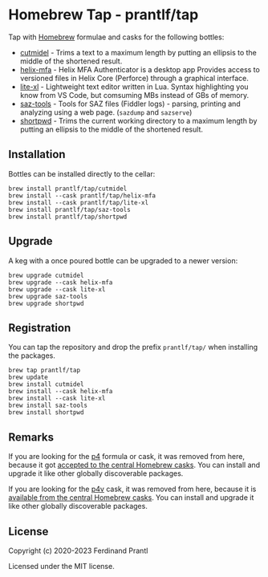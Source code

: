 # Homebrew Tap - prantlf/tap

Tap with [Homebrew] formulae and casks for the following bottles:

* [cutmidel] - Trims a text to a maximum length by putting an ellipsis to the middle of the shortened result.
* [helix-mfa] - Helix MFA Authenticator is a desktop app Provides access to versioned files in Helix Core (Perforce) through a graphical interface.
* [lite-xl] - Lightweight text editor written in Lua. Syntax highlighting you know from VS Code, but comsuming MBs instead of GBs of memory.
* [saz-tools] - Tools for SAZ files (Fiddler logs) - parsing, printing and analyzing using a web page. (`sazdump` and `sazserve`) 
* [shortpwd] - Trims the current working directory to a maximum length by putting an ellipsis to the middle of the shortened result.

## Installation

Bottles can be installed directly to the cellar:

    brew install prantlf/tap/cutmidel
    brew install --cask prantlf/tap/helix-mfa
    brew install --cask prantlf/tap/lite-xl
    brew install prantlf/tap/saz-tools
    brew install prantlf/tap/shortpwd

## Upgrade

A keg with a once poured bottle can be upgraded to a newer version:

    brew upgrade cutmidel
    brew upgrade --cask helix-mfa
    brew upgrade --cask lite-xl
    brew upgrade saz-tools
    brew upgrade shortpwd

## Registration

You can tap the repository and drop the prefix `prantlf/tap/` when installing the packages.

    brew tap prantlf/tap
    brew update
    brew install cutmidel
    brew install --cask helix-mfa
    brew install --cask lite-xl
    brew install saz-tools
    brew install shortpwd

## Remarks

If you are looking for the [p4] formula or cask, it was removed from here, because it got [accepted to the central Homebrew casks]. You can install and upgrade it like other globally discoverable packages.

If you are looking for the [p4v] cask, it was removed from here, because it is [available from the central Homebrew casks]. You can install and upgrade it like other globally discoverable packages.

## License

Copyright (c) 2020-2023 Ferdinand Prantl

Licensed under the MIT license.

[Homebrew]: https://brew.sh/
[cutmidel]: https://github.com/prantlf/cutmidel
[helix-mfa]: https://www.perforce.com/downloads/helix-mfa-authenticator
[lite-xl]: https://github.com/franko/lite-xl#readme
[p4]: https://www.perforce.com/products/helix-core-apps/command-line-client
[p4v]: https://www.perforce.com/products/helix-core-apps/helix-visual-client-p4v
[accepted to the central Homebrew casks]: https://formulae.brew.sh/cask/p4#default
[available from the central Homebrew casks]: https://formulae.brew.sh/cask/p4v#default
[saz-tools]: https://github.com/prantlf/saz-tools
[shortpwd]: https://github.com/prantlf/shortpwd

